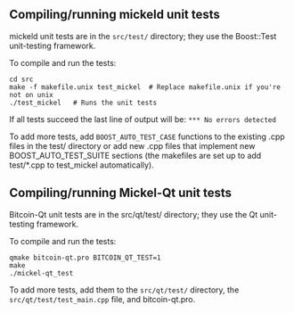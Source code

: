 Compiling/running mickeld unit tests
------------------------------------

mickeld unit tests are in the `src/test/` directory; they
use the Boost::Test unit-testing framework.

To compile and run the tests:

	cd src
	make -f makefile.unix test_mickel  # Replace makefile.unix if you're not on unix
	./test_mickel   # Runs the unit tests

If all tests succeed the last line of output will be:
`*** No errors detected`

To add more tests, add `BOOST_AUTO_TEST_CASE` functions to the existing
.cpp files in the test/ directory or add new .cpp files that
implement new BOOST_AUTO_TEST_SUITE sections (the makefiles are
set up to add test/*.cpp to test_mickel automatically).


Compiling/running Mickel-Qt unit tests
---------------------------------------

Bitcoin-Qt unit tests are in the src/qt/test/ directory; they
use the Qt unit-testing framework.

To compile and run the tests:

	qmake bitcoin-qt.pro BITCOIN_QT_TEST=1
	make
	./mickel-qt_test

To add more tests, add them to the `src/qt/test/` directory,
the `src/qt/test/test_main.cpp` file, and bitcoin-qt.pro.
